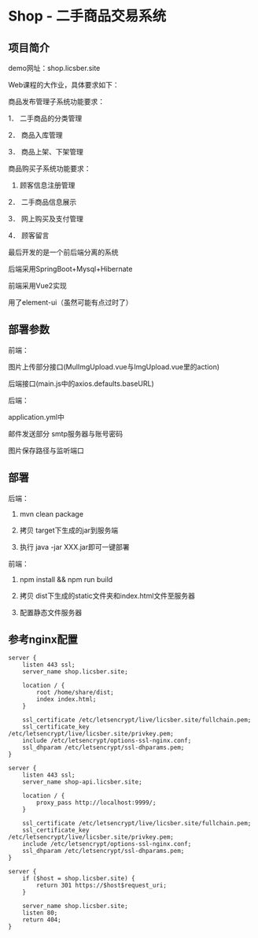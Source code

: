 # Shop - 二手商品交易系统

## 项目简介

demo网址：shop.licsber.site

Web课程的大作业，具体要求如下：

商品发布管理子系统功能要求：

1． 二手商品的分类管理

2． 商品入库管理

3． 商品上架、下架管理

商品购买子系统功能要求：

1. 顾客信息注册管理

2． 二手商品信息展示

3． 网上购买及支付管理

4． 顾客留言

最后开发的是一个前后端分离的系统

后端采用SpringBoot+Mysql+Hibernate

前端采用Vue2实现 

用了element-ui（虽然可能有点过时了）

## 部署参数

前端：

图片上传部分接口(MulImgUpload.vue与ImgUpload.vue里的action)

后端接口(main.js中的axios.defaults.baseURL)

后端：

application.yml中

邮件发送部分 smtp服务器与账号密码

图片保存路径与监听端口

## 部署

后端：

1. mvn clean package

2. 拷贝 target下生成的jar到服务端

3. 执行 java -jar XXX.jar即可一键部署

前端：

1. npm install && npm run build

2. 拷贝 dist下生成的static文件夹和index.html文件至服务器

3. 配置静态文件服务器

## 参考nginx配置

```text
server {
    listen 443 ssl;
    server_name shop.licsber.site;
    
    location / {
        root /home/share/dist;
        index index.html;
    }
       
    ssl_certificate /etc/letsencrypt/live/licsber.site/fullchain.pem;
    ssl_certificate_key /etc/letsencrypt/live/licsber.site/privkey.pem;
    include /etc/letsencrypt/options-ssl-nginx.conf;
    ssl_dhparam /etc/letsencrypt/ssl-dhparams.pem;
}

server {
    listen 443 ssl;
    server_name shop-api.licsber.site;

    location / {
        proxy_pass http://localhost:9999/;
    }

    ssl_certificate /etc/letsencrypt/live/licsber.site/fullchain.pem;
    ssl_certificate_key /etc/letsencrypt/live/licsber.site/privkey.pem;
    include /etc/letsencrypt/options-ssl-nginx.conf;
    ssl_dhparam /etc/letsencrypt/ssl-dhparams.pem;
}

server {
    if ($host = shop.licsber.site) {
        return 301 https://$host$request_uri;
    }

    server_name shop.licsber.site;
    listen 80;
    return 404;
}
```
